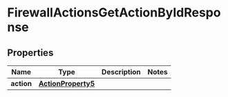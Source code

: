

# FirewallActionsGetActionByIdResponse


## Properties

| Name | Type | Description | Notes |
|------------ | ------------- | ------------- | -------------|
|**action** | [**ActionProperty5**](ActionProperty5.md) |  |  |



